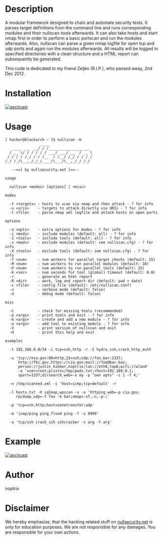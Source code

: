 # Description
A modular framework designed to chain and automate security tests. It parses
target definitions from the command line and runs corresponding modules and
their nullscan-tools afterwards. It can also take hosts and start nmap first in
order to perform a basic portscan and run the modules afterwards. Also, nullscan
can parse a given nmap logfile for open tcp and udp ports and again run the
modules afterwards. All results will be logged in specified directories with a
clean structure and a HTML report can subsequently be generated.

This code is dedicated to my friend Zeljko (R.I.P.), who passed away,
2nd Dec 2012.

# Installation

[![asciicast](https://asciinema.org/a/6WjyXNbLIpTF3c2JECo74RyST.png)](https://asciinema.org/a/6WjyXNbLIpTF3c2JECo74RyST)

# Usage

```
[ hacker@blackarch ~ ]$ nullscan -H
                ____
   ____  __  __/ / /_____________ _____
  / __ \/ / / / / / ___/ ___/ __ `/ __ \
 / / / / /_/ / / (__  ) /__/ /_/ / / / /
/_/ /_/\__,_/_/_/____/\___/\__,_/_/ /_/

   --==[ by nullsecurity.net ]==--

usage

  nullscan <modes> [options] | <misc>

modes

  -t <targets> - hosts to scan via nmap and then attack - ? for info
  -u <uris>    - targets to attack directly via URIs - ? for info
  -l <file>    - parse nmap xml logfile and attack hosts on open ports

options

  -o <opts>    - extra options for modes - ? for info
  -i <mods>    - include modules (default: all) - ? for info
  -I <tools>   - include tools (default: all) - ? for info
  -x <mods>    - exclude modules (default: see nullscan.cfg) - ? for info
  -X <tools>   - exclude tools (default: see nullscan.cfg) - ? for info
  -T <num>     - num workers for parallel target checks (default: 15)
  -M <num>     - num workers to run parallel modules (default: 10)
  -P <num>     - num workers to run parallel tools (default: 15)
  -k <sec>     - num seconds for tool (global) timeout (default: 0.0)
  -r           - generate an html report
  -R <dir>     - work, log and report dir (default: pwd + date)
  -c <file>    - config file (default: /etc/nullscan.conf)
  -v           - verbose mode (default: false)
  -d           - debug mode (default: false)

misc

  -C           - check for missing tools (recommended)
  -p <args>    - print tools and exit - ? for info
  -m <args>    - create and add a new module - ? for info
  -a <args>    - add tool to existing module - ? for info
  -V           - print version of nullscan and exit
  -H           - print this help and exit

examples

  -t 192.168.0.0/24 -i tcp=ssh,http -r -I hydra_ssh,crack_http_auth

  -u 'tcp://nsa.gov:80=http,22=ssh;udp://foo.bar:1337;
      http://fbi.gov,https://cia.gov;mail://foo@bar.baz;
      person://justin bieber,noptrix;lan://eth0,tap0;wifi://wlan0'
      -o 'user=root;plists=/tmp/pwds.txt;rhost=192.168.0.1;
      sport=1337;dirsearch_web=-o my -p "own opts" -c 1 -f 4;'

  -n /tmp/scanned.xml -i 'host=icmp;tcp=default' -r

  -l hosts.txt -X sqlmap,wpscan -v -o 'httping_web=-p cia.gov;
     rpcdump_udp=-f foo -b bar;nmap=-sT,-n,-p-;'

  -p 'tcp=ssh,http;host=zonetransfer;udp'

  -m 'icmp/ping ping_flood ping -f -s 9999'

  -a 'tcp/ssh crack_ssh sshcracker -c arg -f arg'
```

# Example

[![asciicast](https://asciinema.org/a/t9PLEWgamKH70NLrd4Pze1I6a.png)](https://asciinema.org/a/t9PLEWgamKH70NLrd4Pze1I6a)

# Author
noptrix

# Disclaimer
We hereby emphasize, that the hacking related stuff on
[nullsecurity.net](http://nullsecurity.net) is only for education purposes.
We are not responsible for any damages. You are responsible for your own
actions.
